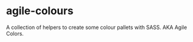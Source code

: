 agile-colours
=============

A collection of helpers to create some colour pallets with SASS. AKA Agile Colors.
